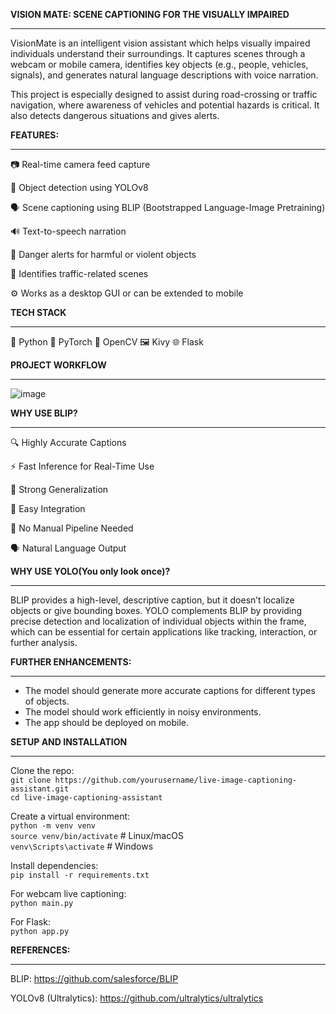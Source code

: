 **VISION MATE: SCENE CAPTIONING FOR THE VISUALLY IMPAIRED**

---

VisionMate is an intelligent vision assistant which helps visually impaired individuals understand their surroundings. It captures scenes through a webcam or mobile camera, identifies key objects (e.g., people, vehicles, signals), and generates natural language descriptions with voice narration.

This project is especially designed to assist during road-crossing or traffic navigation, where awareness of vehicles and potential hazards is critical. It also detects dangerous situations and gives alerts.



**FEATURES:**

---

📷 Real-time camera feed capture

🧠 Object detection using YOLOv8

🗣️ Scene captioning using BLIP (Bootstrapped Language-Image Pretraining)

🔊 Text-to-speech narration

🛑 Danger alerts for harmful or violent objects

🚦 Identifies traffic-related scenes

⚙️ Works as a desktop GUI or can be extended to mobile



**TECH STACK**

---

🐍 Python 🔦 PyTorch 📸 OpenCV 🖼️ Kivy 🌐 Flask



**PROJECT WORKFLOW**

---

![image](https://github.com/user-attachments/assets/d777dc14-adfd-4c0d-8548-d61358e4e67b)



**WHY USE BLIP?**

---

🔍 Highly Accurate Captions

⚡ Fast Inference for Real-Time Use

🧠 Strong Generalization

🧩 Easy Integration

🔧 No Manual Pipeline Needed

🗣️ Natural Language Output



**WHY USE YOLO(You only look once)?**

---

BLIP provides a high-level, descriptive caption, but it doesn’t localize objects or give bounding boxes. YOLO complements BLIP by providing precise detection and localization of individual objects within the frame, which can be essential for certain applications like tracking, interaction, or further analysis.



**FURTHER ENHANCEMENTS:**

---

* The model should generate more accurate captions for different types of objects.  
* The model should work efficiently in noisy environments.  
* The app should be deployed on mobile.



**SETUP AND INSTALLATION**

---

Clone the repo:  
`git clone https://github.com/yourusername/live-image-captioning-assistant.git`  
`cd live-image-captioning-assistant`

Create a virtual environment:  
`python -m venv venv`  
`source venv/bin/activate`  # Linux/macOS  
`venv\Scripts\activate`   # Windows

Install dependencies:  
`pip install -r requirements.txt`

For webcam live captioning:  
`python main.py`

For Flask:  
`python app.py`



**REFERENCES:**

---

BLIP: https://github.com/salesforce/BLIP

YOLOv8 (Ultralytics): https://github.com/ultralytics/ultralytics

